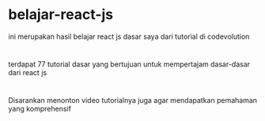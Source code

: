 # belajar-react-js

ini merupakan hasil belajar react js dasar saya dari tutorial di codevolution
#
terdapat 77 tutorial dasar yang bertujuan untuk mempertajam dasar-dasar dari react js
#
Disarankan menonton video tutorialnya juga agar mendapatkan pemahaman yang komprehensif
